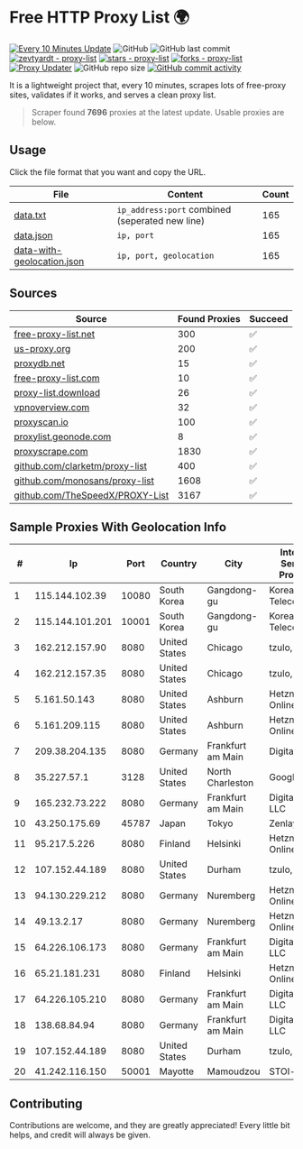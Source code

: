 
# Free HTTP Proxy List 🌍

[![Every 10 Minutes Update](https://github.com/mertguvencli/http-proxy-list/actions/workflows/main.yml/badge.svg?branch=main)](https://github.com/mertguvencli/http-proxy-list/actions/workflows/main.yml)
![GitHub](https://img.shields.io/github/license/mertguvencli/http-proxy-list)
![GitHub last commit](https://img.shields.io/github/last-commit/mertguvencli/http-proxy-list)
[![zevtyardt - proxy-list](https://img.shields.io/static/v1?label=zevtyardt&message=proxy-list&color=blue&logo=github)](https://github.com/zevtyardt/proxy-list "Go to GitHub repo")
[![stars - proxy-list](https://img.shields.io/github/stars/zevtyardt/proxy-list?style=social)](https://github.com/zevtyardt/proxy-list)
[![forks - proxy-list](https://img.shields.io/github/forks/zevtyardt/proxy-list?style=social)](https://github.com/zevtyardt/proxy-list)
[![Proxy Updater](https://github.com/zevtyardt/proxy-list/workflows/Proxy%20Updater/badge.svg)](https://github.com/zevtyardt/proxy-list/actions?query=workflow:"Proxy+Updater")
![GitHub repo size](https://img.shields.io/github/repo-size/zevtyardt/proxy-list)
[![GitHub commit activity](https://img.shields.io/github/commit-activity/m/zevtyardt/proxy-list?logo=commits)](https://github.com/zevtyardt/proxy-list/commits/main)

It is a lightweight project that, every 10 minutes, scrapes lots of free-proxy sites, validates if it works, and serves a clean proxy list.

> Scraper found **7696** proxies at the latest update. Usable proxies are below.

## Usage

Click the file format that you want and copy the URL.

|File|Content|Count|
|----|-------|-----|
|[data.txt](https://raw.githubusercontent.com/mertguvencli/http-proxy-list/main/proxy-list/data.txt)|`ip_address:port` combined (seperated new line)|165|
|[data.json](https://raw.githubusercontent.com/mertguvencli/http-proxy-list/main/proxy-list/data.json)|`ip, port`|165|
|[data-with-geolocation.json](https://raw.githubusercontent.com/mertguvencli/http-proxy-list/main/proxy-list/data-with-geolocation.json)|`ip, port, geolocation`|165|

## Sources

|Source|Found Proxies|Succeed|
|------|-------------|-------|
|[free-proxy-list.net](https://free-proxy-list.net)|300|✅|
|[us-proxy.org](https://www.us-proxy.org)|200|✅|
|[proxydb.net](http://proxydb.net)|15|✅|
|[free-proxy-list.com](https://free-proxy-list.com/?page=&port=&type%5B%5D=http&type%5B%5D=https&up_time=0&search=Search)|10|✅|
|[proxy-list.download](https://www.proxy-list.download/HTTP)|26|✅|
|[vpnoverview.com](https://vpnoverview.com/privacy/anonymous-browsing/free-proxy-servers)|32|✅|
|[proxyscan.io](https://www.proxyscan.io)|100|✅|
|[proxylist.geonode.com](https://proxylist.geonode.com/api/proxy-list?limit=300&page=1&sort_by=lastChecked&sort_type=desc&protocols=http,https)|8|✅|
|[proxyscrape.com](https://api.proxyscrape.com/v2/?request=displayproxies&protocol=http&timeout=10000&country=all&ssl=all&anonymity=all)|1830|✅|
|[github.com/clarketm/proxy-list](https://raw.githubusercontent.com/clarketm/proxy-list/master/proxy-list-raw.txt)|400|✅|
|[github.com/monosans/proxy-list](https://raw.githubusercontent.com/monosans/proxy-list/main/proxies/http.txt)|1608|✅|
|[github.com/TheSpeedX/PROXY-List](https://raw.githubusercontent.com/TheSpeedX/PROXY-List/master/http.txt)|3167|✅|


## Sample Proxies With Geolocation Info

|#|Ip|Port|Country|City|Internet Service Provider|
|-|--|----|-------|----|-------------------------|
|1|115.144.102.39|10080|South Korea|Gangdong-gu|Korea Telecom|
|2|115.144.101.201|10001|South Korea|Gangdong-gu|Korea Telecom|
|3|162.212.157.90|8080|United States|Chicago|tzulo, inc.|
|4|162.212.157.35|8080|United States|Chicago|tzulo, inc.|
|5|5.161.50.143|8080|United States|Ashburn|Hetzner Online GmbH|
|6|5.161.209.115|8080|United States|Ashburn|Hetzner Online GmbH|
|7|209.38.204.135|8080|Germany|Frankfurt am Main|DigitalOcean|
|8|35.227.57.1|3128|United States|North Charleston|Google LLC|
|9|165.232.73.222|8080|Germany|Frankfurt am Main|DigitalOcean, LLC|
|10|43.250.175.69|45787|Japan|Tokyo|Zenlayer Inc|
|11|95.217.5.226|8080|Finland|Helsinki|Hetzner Online GmbH|
|12|107.152.44.189|8080|United States|Durham|tzulo, inc.|
|13|94.130.229.212|8080|Germany|Nuremberg|Hetzner Online GmbH|
|14|49.13.2.17|8080|Germany|Nuremberg|Hetzner Online GmbH|
|15|64.226.106.173|8080|Germany|Frankfurt am Main|DigitalOcean, LLC|
|16|65.21.181.231|8080|Finland|Helsinki|Hetzner Online GmbH|
|17|64.226.105.210|8080|Germany|Frankfurt am Main|DigitalOcean, LLC|
|18|138.68.84.94|8080|Germany|Frankfurt am Main|DigitalOcean, LLC|
|19|107.152.44.189|8080|United States|Durham|tzulo, inc.|
|20|41.242.116.150|50001|Mayotte|Mamoudzou|STOI-block1|



## Contributing

Contributions are welcome, and they are greatly appreciated! Every
little bit helps, and credit will always be given.

